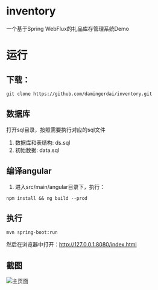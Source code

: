 # inventory
一个基于Spring WebFlux的礼品库存管理系统Demo

# 运行
## 下载：
```
git clone https://github.com/damingerdai/inventory.git
```

## 数据库
打开sql目录，按照需要执行对应的sql文件
1. 数据库和表结构: ds.sql
2. 初始数据: data.sql

## 编译angular
1. 进入src/main/angular目录下，执行：
```
npm install && ng build --prod
```

## 执行
```
mvn spring-boot:run
```
然后在浏览器中打开：http://127.0.0.1:8080/index.html

## 截图
![主页面](https://raw.githubusercontent.com/damingerdai/inventory/master/screenshots/home.PNG)